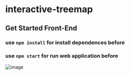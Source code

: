 # interactive-treemap

## Get Started Front-End
### use `npm install` for install dependences before
### use `npm start` for run web application before

![image](https://github.com/user-attachments/assets/0aedc613-b8d3-494b-a0c0-5416905de953)
